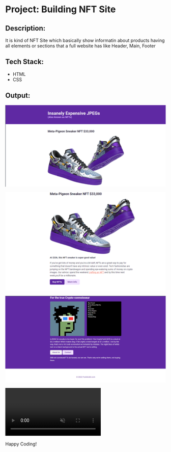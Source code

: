 # Project: Building NFT Site

## Description:
It is kind of NFT Site which basically show informatin about products having all elements or sections that a full website has like Header, Main, Footer

## Tech Stack:
- HTML
- CSS


## Output:
![part1](image-1.png)

![part2](image.png)

![part3](image-2.png)

<video src="NFT Site vide.mp4" controls="true" autoplay muted></video>

Happy Coding!
